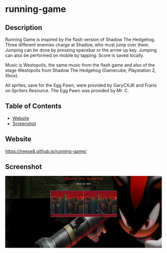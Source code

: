 # running-game

## Description
  Running Game is inspired by the flash version of Shadow The Hedgehog. Three different enemies charge at Shadow, who must jump over them. Jumping can be done by pressing spacebar or the arrow up key. Jumping can also be performed on mobile by tapping. Score is saved locally.

  Music is Westopolis, the same music from the flash game and also of the stage Westopolis from Shadow The Hedgehog (Gamecube, Playstation 2, Xbox).
  
  All sprites, save for the Egg Pawn, were provided by GaryCXJK and Frario on Spriters Resource. The Egg Pawn was provided by Mr. C.


## Table of Contents

  - [Website](#Website)
  - [Screenshot](#Screenshot)
  

  ## Website
   https://jreese8.github.io/running-game/


  ## Screenshot
  <img src="./assets/shadowSC.png">